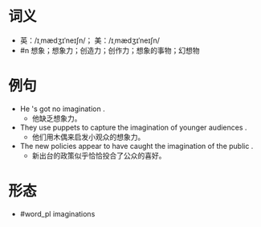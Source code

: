 # 词义
- 英：/ɪˌmædʒɪˈneɪʃn/； 美：/ɪˌmædʒɪˈneɪʃn/
- #n 想象；想象力；创造力；创作力；想象的事物；幻想物
# 例句
- He 's got no imagination .
	- 他缺乏想象力。
- They use puppets to capture the imagination of younger audiences .
	- 他们用木偶来启发小观众的想象力。
- The new policies appear to have caught the imagination of the public .
	- 新出台的政策似乎恰恰投合了公众的喜好。
# 形态
- #word_pl imaginations

